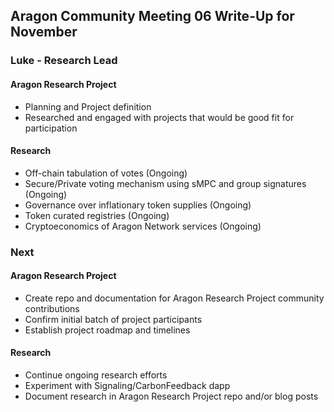 ## Aragon Community Meeting 06 Write-Up for November

### Luke - Research Lead

#### Aragon Research Project
- Planning and Project definition
- Researched and engaged with projects that would be good fit for participation

#### Research
- Off-chain tabulation of votes (Ongoing)
- Secure/Private voting mechanism using sMPC and group signatures (Ongoing)
- Governance over inflationary token supplies (Ongoing)
- Token curated registries (Ongoing)
- Cryptoeconomics of Aragon Network services (Ongoing)

### Next

#### Aragon Research Project
- Create repo and documentation for Aragon Research Project community contributions
- Confirm initial batch of project participants
- Establish project roadmap and timelines

#### Research
- Continue ongoing research efforts
- Experiment with Signaling/CarbonFeedback dapp
- Document research in Aragon Research Project repo and/or blog posts
